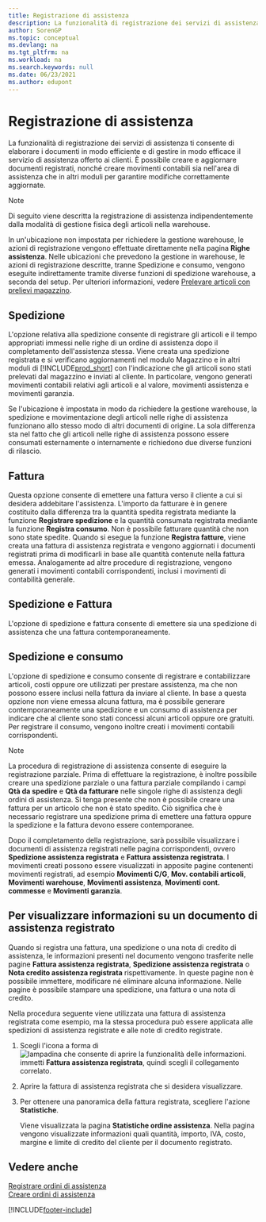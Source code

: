 ```yaml
---
title: Registrazione di assistenza
description: La funzionalità di registrazione dei servizi di assistenza consente di elaborare i documenti in modo efficiente e di gestire in modo efficace il servizio di assistenza offerto ai clienti.
author: SorenGP
ms.topic: conceptual
ms.devlang: na
ms.tgt_pltfrm: na
ms.workload: na
ms.search.keywords: null
ms.date: 06/23/2021
ms.author: edupont
---
```

# <a name="service-posting"></a>Registrazione di assistenza
La funzionalità di registrazione dei servizi di assistenza ti consente di elaborare i documenti in modo efficiente e di gestire in modo efficace il servizio di assistenza offerto ai clienti. È possibile creare e aggiornare documenti registrati, nonché creare movimenti contabili sia nell'area di assistenza che in altri moduli per garantire modifiche correttamente aggiornate.  

> [!NOTE]  
>  Di seguito viene descritta la registrazione di assistenza indipendentemente dalla modalità di gestione fisica degli articoli nella warehouse.  
>   
>  In un'ubicazione non impostata per richiedere la gestione warehouse, le azioni di registrazione vengono effettuate direttamente nella pagina **Righe assistenza**. Nelle ubicazioni che prevedono la gestione in warehouse, le azioni di registrazione descritte, tranne Spedizione e consumo, vengono eseguite indirettamente tramite diverse funzioni di spedizione warehouse, a seconda del setup. Per ulteriori informazioni, vedere [Prelevare articoli con prelievi magazzino](warehouse-how-to-pick-items-with-inventory-picks.md).  

## <a name="ship"></a>Spedizione
L'opzione relativa alla spedizione consente di registrare gli articoli e il tempo appropriati immessi nelle righe di un ordine di assistenza dopo il completamento dell'assistenza stessa. Viene creata una spedizione registrata e si verificano aggiornamenti nel modulo Magazzino e in altri moduli di [!INCLUDE[prod_short](includes/prod_short.md)] con l'indicazione che gli articoli sono stati prelevati dal magazzino e inviati al cliente. In particolare, vengono generati movimenti contabili relativi agli articoli e al valore, movimenti assistenza e movimenti garanzia.  

Se l'ubicazione è impostata in modo da richiedere la gestione warehouse, la spedizione e movimentazione degli articoli nelle righe di assistenza funzionano allo stesso modo di altri documenti di origine. La sola differenza sta nel fatto che gli articoli nelle righe di assistenza possono essere consumati esternamente o internamente e richiedono due diverse funzioni di rilascio.

## <a name="invoice"></a>Fattura
Questa opzione consente di emettere una fattura verso il cliente a cui si desidera addebitare l'assistenza. L'importo da fatturare è in genere costituito dalla differenza tra la quantità spedita registrata mediante la funzione **Registrare spedizione** e la quantità consumata registrata mediante la funzione **Registra consumo**. Non è possibile fatturare quantità che non sono state spedite. Quando si esegue la funzione **Registra fatture**, viene creata una fattura di assistenza registrata e vengono aggiornati i documenti registrati prima di modificarli in base alle quantità contenute nella fattura emessa. Analogamente ad altre procedure di registrazione, vengono generati i movimenti contabili corrispondenti, inclusi i movimenti di contabilità generale.  

## <a name="ship-and-invoice"></a>Spedizione e Fattura
L'opzione di spedizione e fattura consente di emettere sia una spedizione di assistenza che una fattura contemporaneamente.  

## <a name="ship-and-consume"></a>Spedizione e consumo
L'opzione di spedizione e consumo consente di registrare e contabilizzare articoli, costi oppure ore utilizzati per prestare assistenza, ma che non possono essere inclusi nella fattura da inviare al cliente. In base a questa opzione non viene emessa alcuna fattura, ma è possibile generare contemporaneamente una spedizione e un consumo di assistenza per indicare che al cliente sono stati concessi alcuni articoli oppure ore gratuiti. Per registrare il consumo, vengono inoltre creati i movimenti contabili corrispondenti.  

> [!NOTE]  
>  La procedura di registrazione di assistenza consente di eseguire la registrazione parziale. Prima di effettuare la registrazione, è inoltre possibile creare una spedizione parziale o una fattura parziale compilando i campi **Qtà da spedire** e **Qtà da fatturare** nelle singole righe di assistenza degli ordini di assistenza. Si tenga presente che non è possibile creare una fattura per un articolo che non è stato spedito. Ciò significa che è necessario registrare una spedizione prima di emettere una fattura oppure la spedizione e la fattura devono essere contemporanee.  

Dopo il completamento della registrazione, sarà possibile visualizzare i documenti di assistenza registrati nelle pagina corrispondenti, ovvero **Spedizione assistenza registrata** e **Fattura assistenza registrata**. I movimenti creati possono essere visualizzati in apposite pagine contenenti movimenti registrati, ad esempio **Movimenti C/G**, **Mov. contabili articoli**, **Movimenti warehouse**, **Movimenti assistenza**, **Movimenti cont. commesse** e **Movimenti garanzia**.  

## <a name="to-view-information-about-a-posted-service-document"></a>Per visualizzare informazioni su un documento di assistenza registrato
Quando si registra una fattura, una spedizione o una nota di credito di assistenza, le informazioni presenti nel documento vengono trasferite nelle pagine **Fattura assistenza registrata**, **Spedizione assistenza registrata** o **Nota credito assistenza registrata** rispettivamente. In queste pagine non è possibile immettere, modificare né eliminare alcuna informazione. Nelle pagine è possibile stampare una spedizione, una fattura o una nota di credito.  

Nella procedura seguente viene utilizzata una fattura di assistenza registrata come esempio, ma la stessa procedura può essere applicata alle spedizioni di assistenza registrate e alle note di credito registrate.  

1. Scegli l'icona a forma di ![lampadina che consente di aprire la funzionalità delle informazioni.](media/ui-search/search_small.png "Informazioni sull'operazione che si desidera eseguire") immetti **Fattura assistenza registrata**, quindi scegli il collegamento correlato.  
2. Aprire la fattura di assistenza registrata che si desidera visualizzare.  
3. Per ottenere una panoramica della fattura registrata, scegliere l'azione **Statistiche**.  

    Viene visualizzata la pagina **Statistiche ordine assistenza**. Nella pagina vengono visualizzate informazioni quali quantità, importo, IVA, costo, margine e limite di credito del cliente per il documento registrato.

## <a name="see-also"></a>Vedere anche
[Registrare ordini di assistenza](service-how-to-post-service-orders.md)   
[Creare ordini di assistenza](service-how-to-create-service-orders.md)


[!INCLUDE[footer-include](includes/footer-banner.md)]
